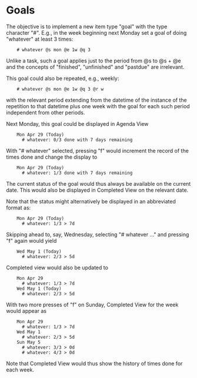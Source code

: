 # Goals

The objective is to implement a new item type "goal" with the type character "#". E.g., in the week beginning next Monday set a goal of doing "whatever" at least 3 times:

```
    # whatever @s mon @e 1w @q 3 
```

Unlike a task, such a goal applies just to the period from @s to @s + @e and the concepts of "finished", "unfinished" and "pastdue" are irrelevant.

This goal could also be repeated, e.g., weekly:

```
    # whatever @s mon @e 1w @q 3 @r w
```
with the relevant period extending from the datetime of the instance of the repetition to that datetime plus one week with the goal for each such period independent from other periods.

Next Monday, this goal could be displayed in Agenda View 

```
    Mon Apr 29 (Today)
      # whatever: 0/3 done with 7 days remaining
```
With "# whatever" selected, pressing "f" would increment the record of the times done and change the display to 

```
    Mon Apr 29 (Today)
      # whatever: 1/3 done with 7 days remaining
```
The current status of the goal would thus always be available on the current date. This would also be displayed in Completed View on the relevant date. 

Note that the status might alternatively be displayed in an abbreviated format as: 
```
    Mon Apr 29 (Today)
      # whatever: 1/3 > 7d
```

Skipping ahead to, say, Wednesday, selecting "# whatever ..." and pressing "f" again would yield 

```
    Wed May 1 (Today)
      # whatever: 2/3 > 5d
```
Completed view would also be updated to 

```
    Mon Apr 29 
      # whatever: 1/3 > 7d
    Wed May 1 (Today)
      # whatever: 2/3 > 5d
```
With two more presses of "f" on Sunday, Completed View for the week would appear as

```
    Mon Apr 29 
      # whatever: 1/3 > 7d
    Wed May 1
      # whatever: 2/3 > 5d
    Sun May 5
      # whatever: 3/3 > 0d
      # whatever: 4/3 > 0d
```
Note that Completed View would thus show the history of times done for each week. 



